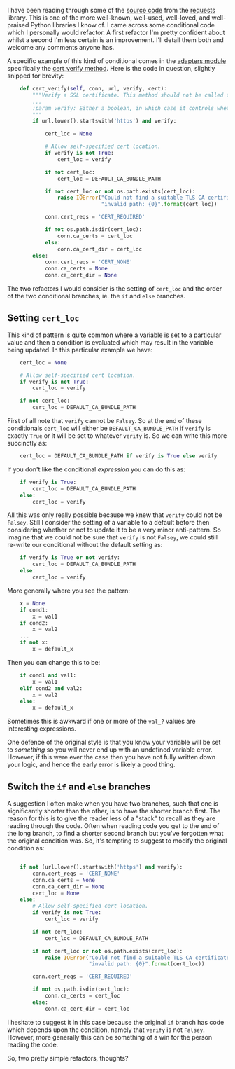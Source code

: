 <!-- 
.. title: Conditional refactorings
.. slug: conditional-refactorings
.. date: 2017-04-21 14:41:48 UTC+01:00
.. tags: python, refactoring, conditionals, requests
.. category: 
.. link: 
.. description: 
.. type: text
-->

I have been reading through some of the [source code](https://github.com/kennethreitz/requests) from the [requests](http://docs.python-requests.org/en/master/) library. This is one of the more well-known, well-used, well-loved, and well-praised  Python libraries I know of. I came across some conditional code which I personally would refactor. A first refactor I'm pretty confident about whilst a second I'm less certain is an improvement. I'll detail them both and welcome any comments anyone has.

A specific example of this kind of conditional comes in the [adapters module](https://github.com/kennethreitz/requests/blob/master/requests/adapters.py) specifically the [cert_verify method](https://github.com/kennethreitz/requests/blob/master/requests/adapters.py#L200). Here is the code in question, slightly snipped for brevity:

```python
    def cert_verify(self, conn, url, verify, cert):
        """Verify a SSL certificate. This method should not be called from user
        ...
        :param verify: Either a boolean, in which case it controls whether we verify
        """
        if url.lower().startswith('https') and verify:

            cert_loc = None

            # Allow self-specified cert location.
            if verify is not True:
                cert_loc = verify

            if not cert_loc:
                cert_loc = DEFAULT_CA_BUNDLE_PATH

            if not cert_loc or not os.path.exists(cert_loc):
                raise IOError("Could not find a suitable TLS CA certificate bundle, "
                              "invalid path: {0}".format(cert_loc))

            conn.cert_reqs = 'CERT_REQUIRED'

            if not os.path.isdir(cert_loc):
                conn.ca_certs = cert_loc
            else:
                conn.ca_cert_dir = cert_loc
        else:
            conn.cert_reqs = 'CERT_NONE'
            conn.ca_certs = None
            conn.ca_cert_dir = None
```

The two refactors I would consider is the setting of `cert_loc` and the order of the two conditional branches, ie. the `if` and `else` branches.

## Setting `cert_loc`

This kind of pattern is quite common where a variable is set to a particular value and then a condition is evaluated which may result in the variable being updated. In this particular example we have:

```python
    cert_loc = None

    # Allow self-specified cert location.
    if verify is not True:
        cert_loc = verify

    if not cert_loc:
        cert_loc = DEFAULT_CA_BUNDLE_PATH
```

First of all note that `verify` cannot be `Falsey`. So at the end of these conditionals `cert_loc` will either be `DEFAULT_CA_BUNDLE_PATH` if `verify` is exactly `True` or it will be set to whatever `verify` is. So we can write this more succinctly as:

```python
    cert_loc = DEFAULT_CA_BUNDLE_PATH if verify is True else verify
```

If you don't like the conditional *expression* you can do this as:

```python
    if verify is True:
        cert_loc = DEFAULT_CA_BUNDLE_PATH
    else:
        cert_loc = verify
```

All this was only really possible because we knew that `verify` could not be `Falsey`. Still I consider the setting of a variable to a default before then considering whether or not to update it to be a very minor anti-pattern. So imagine that we could not be sure that `verify` is not `Falsey`, we could still re-write our conditional without the default setting as:

```python
    if verify is True or not verify:
        cert_loc = DEFAULT_CA_BUNDLE_PATH
    else:
        cert_loc = verify
```

More generally where you see the pattern:

```python
    x = None
    if cond1:
        x = val1
    if cond2:
        x = val2
    ...
    if not x:
        x = default_x
```

Then you can change this to be:

```python
    if cond1 and val1:
        x = val1
    elif cond2 and val2:
        x = val2
    else:
        x = default_x
```

Sometimes this is awkward if one or more of the `val_?` values are interesting expressions.

One defence of the original style is that you know your variable will be set to *something* so you will never end up with an undefined variable error. However, if this were ever the case then you have not fully written down your logic, and hence the early error is likely a good thing.


## Switch the `if` and `else` branches

A suggestion I often make when you have two branches, such that one is significantly shorter than the other, is to have the shorter branch first. The reason for this is to give the reader less of a "stack" to recall as they are reading through the code. Often when reading code you get to the end of the long branch, to find a shorter second branch but you've forgotten what the original condition was. So, it's tempting to suggest to modify the original condition as:

```python

    if not (url.lower().startswith('https') and verify):
        conn.cert_reqs = 'CERT_NONE'
        conn.ca_certs = None
        conn.ca_cert_dir = None
        cert_loc = None
    else:
        # Allow self-specified cert location.
        if verify is not True:
            cert_loc = verify

        if not cert_loc:
            cert_loc = DEFAULT_CA_BUNDLE_PATH

        if not cert_loc or not os.path.exists(cert_loc):
            raise IOError("Could not find a suitable TLS CA certificate bundle, "
                          "invalid path: {0}".format(cert_loc))

        conn.cert_reqs = 'CERT_REQUIRED'

        if not os.path.isdir(cert_loc):
            conn.ca_certs = cert_loc
        else:
            conn.ca_cert_dir = cert_loc
```

I hesitate to suggest it in this case because the original `if` branch has code which depends upon the condition, namely that `verify` is not `Falsey`. However, more generally this can be something of a win for the person reading the code.

So, two pretty simple refactors, thoughts?

